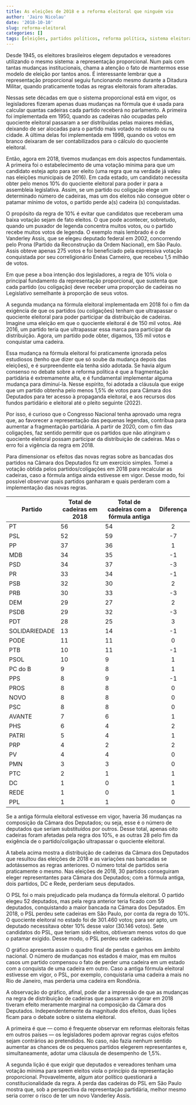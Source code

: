 ```yaml
---
title: As eleições de 2018 e a reforma eleitoral que ninguém viu
author: 'Jairo Nicolau'
date: '2018-10-10'
slug: reforma-eleitoral
categories: []
tags: [eleições, partidos políticos, reforma política, sistema eleitoral]
---
```


Desde 1945, os eleitores brasileiros elegem deputados e vereadores utilizando o mesmo sistema: a representação proporcional. 
Num país com tantas mudanças institucionais, chama a atenção o fato de mantermos esse modelo de eleição por tantos anos. 
É interessante lembrar que a representação proporcional seguiu funcionando mesmo durante a Ditadura Militar, quando praticamente todas as regras eleitorais foram alteradas.

Nessas sete décadas em que o sistema proporcional está em vigor, os legisladores fizeram apenas duas mudanças na fórmula que é usada para calcular quantas cadeiras cada partido receberá no parlamento. A primeira foi implementada em 1950, quando as cadeiras não ocupadas pelo quociente eleitoral passaram a ser distribuídas pelas maiores médias, deixando de ser alocadas para o partido mais votado no estado ou na cidade. A última delas foi implementada em 1998, quando os votos em branco deixaram de ser contabilizados para o cálculo do quociente eleitoral.

Então, agora em 2018, tivemos mudanças em dois aspectos fundamentais. A primeira foi o estabelecimento de uma votação mínima para que um candidato esteja apto para ser eleito (uma regra que na verdade já valeu nas eleições municipais de 2016). Em cada estado, um candidato necessita obter pelo menos 10% do quociente eleitoral para poder ir para a assembleia legislativa. Assim, se um partido ou coligação elege um determinado número de cadeiras, mas um dos eleitos não consegue obter o patamar mínimo de votos, o partido perde a(s) cadeira (s) conquistadas. 

O propósito da regra de 10% é evitar que candidatos que receberam uma baixa votação sejam de fato eleitos. O que pode acontecer, sobretudo, quando um puxador de legenda concentra muitos votos, ou o partido recebe muitos votos de legenda. O exemplo mais lembrado é o de Vanderley Assis, que se elegeu deputado federal em 2002, concorrendo pelo Prona (Partido da Reconstrução da Ordem Nacional), em São Paulo. Assis obteve apenas 275 votos e foi beneficiado pela expressiva votação conquistada por seu correligionário Enéas Carneiro, que recebeu 1,5 milhão de votos.

Em que pese a boa intenção dos legisladores, a regra de 10% viola o principal fundamento da representação proporcional, que sustenta que cada partido (ou coligação) deve receber uma proporção de cadeiras no Legislativo semelhante à proporção de seus votos. 

A segunda mudança na fórmula eleitoral implementada em 2018 foi o fim da exigência de que os partidos (ou coligações) tenham que ultrapassar o quociente eleitoral para poder participar da distribuição de cadeiras. Imagine uma eleição em que o quociente eleitoral é de 150 mil votos. Até 2016, um partido teria que ultrapassar essa marca para participar da distribuição. Agora, um partido pode obter, digamos, 135 mil votos e conquistar uma cadeira.

Essa mudança na fórmula eleitoral foi praticamente ignorada pelos estudiosos (tenho que dizer que só soube da mudança depois das eleições), e é surpreendente ela tenha sido adotada. Se havia algum consenso no debate sobre a reforma política é que a fragmentação partidária é extremamente alta, e é fundamental implementar alguma mudança para diminuí-la. Nesse espírito, foi adotada a cláusula que exige que um partido obtenha pelo menos 1,5% de votos para Câmara dos Deputados para ter acesso à propaganda eleitoral, e aos recursos dos fundos partidário e eleitoral até o pleito seguinte (2022). 

Por isso, é curioso que o Congresso Nacional tenha aprovado uma regra que, ao favorecer a representação das pequenas legendas, contribua para aumentar a fragmentação partidária. A partir de 2020, com o fim das coligações, faz sentido permitir que os partidos que não atingiram o quociente eleitoral possam participar da distribuição de cadeiras. Mas o erro foi a vigência da regra em 2018.

Para dimensionar os efeitos das novas regras sobre as bancadas dos partidos na Câmara dos Deputados fiz um exercício simples. Tomei a votação obtida pelos partidos/coligações em 2018 para recalcular as cadeiras, caso a fórmula antiga ainda estivesse em vigor. Desse modo, foi possível observar quais partidos ganharam e quais perderam com a implementação das novas regras. 

| Partido       | Total de cadeiras em 2018 | Total de cadeiras com   a fórmula antiga | Diferença |
|---------------|---------------------------|------------------------------------------|:---------:|
| PT            | 56                        | 54                                       |      2    |
| PSL           | 52                        | 59                                       |     -7    |
| PP            | 37                        | 36                                       |     1     |
| MDB           | 34                        | 35                                       |     -1    |
| PSD           | 34                        | 37                                       |     -3    |
| PR            | 33                        | 34                                       |     -1    |
| PSB           | 32                        | 30                                       |     2     |
| PRB           | 30                        | 33                                       |     -3    |
| DEM           | 29                        | 27                                       |     2     |
| PSDB          | 29                        | 32                                       |     -3    |
| PDT           | 28                        | 25                                       |     3     |
| SOLIDARIEDADE | 13                        | 14                                       |     -1    |
| PODE          | 11                        | 11                                       |     0     |
| PTB           | 10                        | 11                                       |     -1    |
| PSOL          | 10                        | 9                                        |     1     |
| PC do B       | 9                         | 8                                        |     1     |
| PPS           | 8                         | 9                                        |     -1    |
| PROS          | 8                         | 8                                        |     0     |
| NOVO          | 8                         | 8                                        |     0     |
| PSC           | 8                         | 8                                        |     0     |
| AVANTE        | 7                         | 6                                        |     1     |
| PHS           | 6                         | 4                                        |     2     |
| PATRI         | 5                         | 4                                        |     1     |
| PRP           | 4                         | 2                                        |     2     |
| PV            | 4                         | 4                                        |     0     |
| PMN           | 3                         | 3                                        |     0     |
| PTC           | 2                         | 1                                        |     1     |
| DC            | 1                         | 0                                        |     1     |
| REDE          | 1                         | 0                                        |     1     |
| PPL           | 1                         | 1                                        |     0     |


Se a antiga fórmula eleitoral estivesse em vigor, haveria 36 mudanças na composição da Câmara dos Deputados; ou seja, esse é o número de deputados que seriam substituídos por outros. Desse total, apenas oito cadeiras foram afetadas pela regra dos 10%, e as outras 28 pelo fim da exigência de o partido/coligação ultrapassar o quociente eleitoral.

A tabela acima mostra a distribuição de cadeiras da Câmara dos Deputados que resultou das eleições de 2018 e as variações nas bancadas se adotássemos as regras anteriores. O número total de partidos seria praticamente o mesmo. Nas eleições de 2018, 30 partidos conseguiram eleger representantes para Câmara dos Deputados; com a fórmula antiga, dois partidos, DC e Rede, perderiam seus deputados. 

O PSL foi o mais prejudicado pela mudança da fórmula eleitoral. O partido elegeu 52 deputados, mas pela regra anterior teria ficado com 59 deputados, conquistando a maior bancada na Câmara dos Deputados. Em 2018, o PSL perdeu sete cadeiras em São Paulo, por conta da regra do 10%. O quociente eleitoral no estado foi de 301.460 votos; para ser apto, um deputado necessitava obter 10% desse valor (30.146 votos). Sete candidatos do PSL, que teriam sido eleitos, obtiveram menos votos do que o patamar exigido. Desse modo, o PSL perdeu sete cadeiras.

O gráfico apresenta assim o quadro final de perdas e ganhos em âmbito nacional. O número de mudanças nos estados é maior, mas em muitos casos um partido compensou o fato de perder uma cadeira em um estado com a conquista de uma cadeira em outro. Caso a antiga fórmula eleitoral estivesse em vigor, o PSL, por exemplo, conquistaria uma cadeira a mais no Rio de Janeiro, mas perderia uma cadeira em Rondônia.

A observação do gráfico, afinal, pode dar a impressão de que as mudanças na regra de distribuição de cadeiras que passaram a vigorar em 2018 tiveram efeito meramente marginal na composição da Câmara dos Deputados. Independentemente da magnitude dos efeitos, duas lições ficam para o debate sobre o sistema eleitoral.

A primeira é que — como é frequente observar em reformas eleitorais feitas em outros países — os legisladores podem aprovar regras cujos efeitos sejam contrários ao pretendidos. No caso, não fazia nenhum sentido aumentar as chances de os pequenos partidos elegerem representantes e, simultaneamente, adotar uma cláusula de desempenho de 1,5%. 

A segunda lição é que exigir que deputados e vereadores tenham uma votação mínima para serem eleitos viola o princípio da representação proporcional. Provavelmente, algum ator político questionará a constitucionalidade da regra. A perda das cadeiras do PSL em São Paulo mostra que, sob a perspectiva da representação partidária, melhor mesmo seria correr o risco de ter um novo Vanderley Assis.

